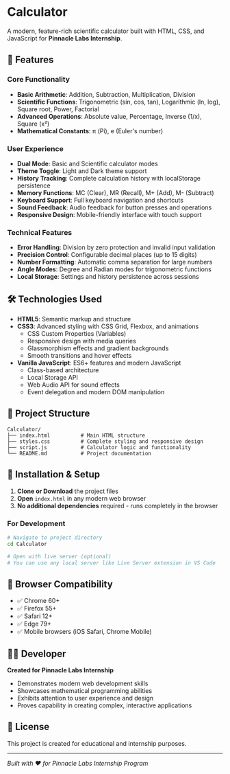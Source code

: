 # Calculator

A modern, feature-rich scientific calculator built with HTML, CSS, and JavaScript for **Pinnacle Labs Internship**.

## 🚀 Features

### Core Functionality
- **Basic Arithmetic**: Addition, Subtraction, Multiplication, Division
- **Scientific Functions**: Trigonometric (sin, cos, tan), Logarithmic (ln, log), Square root, Power, Factorial
- **Advanced Operations**: Absolute value, Percentage, Inverse (1/x), Square (x²)
- **Mathematical Constants**: π (Pi), e (Euler's number)

### User Experience
- **Dual Mode**: Basic and Scientific calculator modes
- **Theme Toggle**: Light and Dark theme support
- **History Tracking**: Complete calculation history with localStorage persistence
- **Memory Functions**: MC (Clear), MR (Recall), M+ (Add), M- (Subtract)
- **Keyboard Support**: Full keyboard navigation and shortcuts
- **Sound Feedback**: Audio feedback for button presses and operations
- **Responsive Design**: Mobile-friendly interface with touch support

### Technical Features
- **Error Handling**: Division by zero protection and invalid input validation
- **Precision Control**: Configurable decimal places (up to 15 digits)
- **Number Formatting**: Automatic comma separation for large numbers
- **Angle Modes**: Degree and Radian modes for trigonometric functions
- **Local Storage**: Settings and history persistence across sessions

## 🛠️ Technologies Used

- **HTML5**: Semantic markup and structure
- **CSS3**: Advanced styling with CSS Grid, Flexbox, and animations
  - CSS Custom Properties (Variables)
  - Responsive design with media queries
  - Glassmorphism effects and gradient backgrounds
  - Smooth transitions and hover effects
- **Vanilla JavaScript**: ES6+ features and modern JavaScript
  - Class-based architecture
  - Local Storage API
  - Web Audio API for sound effects
  - Event delegation and modern DOM manipulation

## 📁 Project Structure

```
Calculator/
├── index.html          # Main HTML structure
├── styles.css          # Complete styling and responsive design
├── script.js           # Calculator logic and functionality
└── README.md           # Project documentation
```

## 🔧 Installation & Setup

1. **Clone or Download** the project files
2. **Open** `index.html` in any modern web browser
3. **No additional dependencies** required - runs completely in the browser

### For Development
```bash
# Navigate to project directory
cd Calculator

# Open with live server (optional)
# You can use any local server like Live Server extension in VS Code
```

## 📱 Browser Compatibility

- ✅ Chrome 60+
- ✅ Firefox 55+
- ✅ Safari 12+
- ✅ Edge 79+
- ✅ Mobile browsers (iOS Safari, Chrome Mobile)

## 👨‍💻 Developer

**Created for Pinnacle Labs Internship**
- Demonstrates modern web development skills
- Showcases mathematical programming abilities
- Exhibits attention to user experience and design
- Proves capability in creating complex, interactive applications

## 📄 License

This project is created for educational and internship purposes.

---

*Built with ❤️ for Pinnacle Labs Internship Program*
